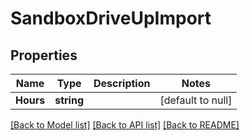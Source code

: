 # SandboxDriveUpImport

## Properties
Name | Type | Description | Notes
------------ | ------------- | ------------- | -------------
**Hours** | **string** |  | [default to null]

[[Back to Model list]](../README.md#documentation-for-models) [[Back to API list]](../README.md#documentation-for-api-endpoints) [[Back to README]](../README.md)


